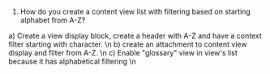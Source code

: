 1) How do you create a content view list with filtering based on starting alphabet from A-Z?

  a) Create a view display block, create a header with A-Z and have a context filter starting with character. \n
  b) create an attachment to content view display and filter from A-Z. \n
  c) Enable "glossary" view in view's list because it has alphabetical filtering \n

